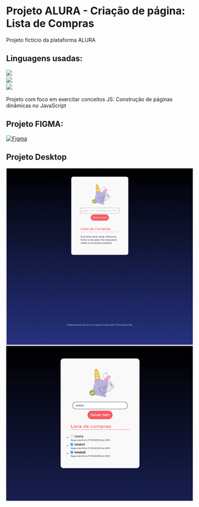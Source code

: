 <h1>Projeto ALURA - Criação de página: Lista de Compras</h1>
<p>Projeto ficticio da plataforma ALURA</p>
<h2>Linguagens usadas:</h2>
<p>
 
<img src="https://img.shields.io/badge/JavaScript-F7DF1E?style=for-the-badge&logo=javascript&logoColor=black"> </br>
<img src="https://img.shields.io/badge/HTML5-E34F26?style=for-the-badge&logo=html5&logoColor=white"> </br>
<img src="https://img.shields.io/badge/CSS-239120?&style=for-the-badge&logo=css3&logoColor=white"> </br>

</p>

<p>Projeto com foco em exercitar conceitos JS: Construção de páginas dinâmicas no JavaScript</p>
 
<h2>Projeto FIGMA:</h2>

[![Figma](https://img.icons8.com/color/22/000000/figma.png)](https://www.figma.com/design/QtW96TPE97jTKiTbl2ZNcD/JavaScript%3A-construindo-p%C3%A1ginas-din%C3%A2micas-%7C-Checklist?node-id=0-1&p=f&t=bcASzZp99xSh5sNy-0)

<h2>Projeto Desktop</h2>
<img src="https://github.com/danielcoosta1/Lista-de-Compras/blob/main/4299-javascript-projeto-base/img/desktop1.PNG?raw=true">
<img src="https://github.com/danielcoosta1/Lista-de-Compras/blob/main/4299-javascript-projeto-base/img/desktop2.PNG?raw=true">
